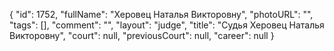 {
    "id": 1752,
    "fullName": "Херовец Наталья Викторовну",
    "photoURL": "",
    "tags": [],
    "comment": "",
    "layout": "judge",
    "title": "Судья Херовец Наталья Викторовну",
    "court": null,
    "previousCourt": null,
    "career": null
}